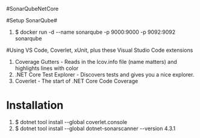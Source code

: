 #SonarQubeNetCore

#Setup SonarQube#
1. $ docker run -d --name sonarqube -p 9000:9000 -p 9092:9092 sonarqube

#Using VS Code, Coverlet, xUnit, plus these Visual Studio Code extensions

1. Coverage Gutters - Reads in the lcov.info file (name matters) and highlights lines with color
2. .NET Core Test Explorer - Discovers tests and gives you a nice explorer.
3. Coverlet - The start of .NET Core Code Coverage

# Installation
1. $ dotnet tool install --global coverlet.console
2. $ dotnet tool install --global dotnet-sonarscanner --version 4.3.1
